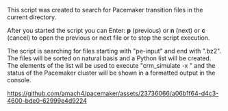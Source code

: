 
This script was created to search for Pacemaker transition files in the current directory.

After you started the script you can Enter: **p** (previous) or **n** (next) or **c** (cancel) to open the previous or next file or to stop the script execution.

The script is searching for files starting with "pe-input" and end with ".bz2".
The files will be sorted on natural basis and a Python list will be created.
The elements of the list wil be used to execute "crm_simulate -x <element>" and the status
of the Pacemaker cluster will be shown in a formatted output in the console.




https://github.com/amach4/pacemaker/assets/23736066/a06b1f64-d4c3-4600-bde0-62999e4d9224




